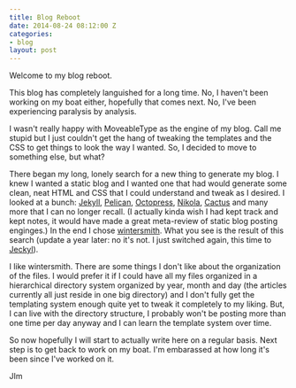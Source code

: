 ```yaml
---
title: Blog Reboot
date: 2014-08-24 08:12:00 Z
categories:
- blog
layout: post
---
```


Welcome to my blog reboot. 

This blog has completely languished for a long time. No, I haven't been working on my boat either, hopefully that comes next. No, I've been experiencing paralysis by analysis. 

I wasn't really happy with MoveableType as the engine of my blog. Call me stupid but I just couldn't get the hang of tweaking the templates and the CSS to get things to look the way I wanted. So, I decided to move to something else, but what? 

There began my long, lonely search for a new thing to generate my blog. I knew I wanted a static blog and I wanted one that had would generate some clean, neat HTML and CSS that I could understand and tweak as I desired. I looked at a bunch: [Jekyll](http://jekyllrb.com), [Pelican](http://blog.getpelican.com), [Octopress](http://octopress.org), [Nikola](http://getnikola.com), [Cactus](https://github.com/koenbok/Cactus) and many more that I can no longer recall. (I actually kinda wish I had kept track and kept notes, it would have made a great meta-review of static blog posting enginges.) In the end I chose [wintersmith](http://wintersmith.io). What you see is the result of this search (update a year later: no it's not. I just switched again, this time to [Jeckyl](http://jekyllrb.com)). 

I like wintersmith. There are some things I don't like about the organization of the files. I would prefer it if I could have all my files organized in a hierarchical directory system organized by year, month and day (the articles currently all just reside in one big directory) and I don't fully get the templating system enough quite yet to tweak it completely to my liking. But, I can live with the directory structure, I probably won't be posting more than one time per day anyway and I can learn the template system over time. 

So now hopefully I will start to actually write here on a regular basis. Next step is to get back to work on my boat. I'm embarassed at how long it's been since I've worked on it. 

JIm
